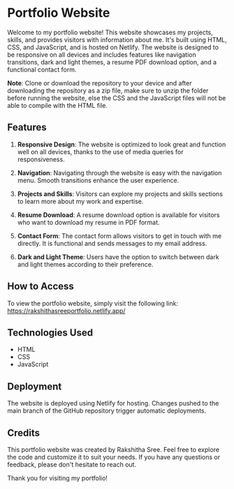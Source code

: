 # Portfolio Website

Welcome to my portfolio website! This website showcases my projects, skills, and provides visitors with information about me. It's built using HTML, CSS, and JavaScript, and is hosted on Netlify.
The website is designed to be responsive on all devices and includes features like navigation transitions, dark and light themes, a resume PDF download option, and a functional contact form.

 **Note**: Clone or download the repository to your device and after downloading the repository as a zip file, make sure to unzip the folder before running the website, else the CSS and the JavaScript files will not be able to compile with the HTML file.
 
## Features

1. **Responsive Design**: The website is optimized to look great and function well on all devices, thanks to the use of media queries for responsiveness.

2. **Navigation**: Navigating through the website is easy with the navigation menu. Smooth transitions enhance the user experience.

3. **Projects and Skills**: Visitors can explore my projects and skills sections to learn more about my work and expertise.

4. **Resume Download**: A resume download option is available for visitors who want to download my resume in PDF format.

5. **Contact Form**: The contact form allows visitors to get in touch with me directly. It is functional and sends messages to my email address.

6. **Dark and Light Theme**: Users have the option to switch between dark and light themes according to their preference.

## How to Access

To view the portfolio website, simply visit the following link: https://rakshithasreeportfolio.netlify.app/

## Technologies Used

- HTML
- CSS
- JavaScript

## Deployment

The website is deployed using Netlify for hosting. Changes pushed to the main branch of the GitHub repository trigger automatic deployments.

## Credits

This portfolio website was created by Rakshitha Sree. Feel free to explore the code and customize it to suit your needs. If you have any questions or feedback, please don't hesitate to reach out.


Thank you for visiting my portfolio!
